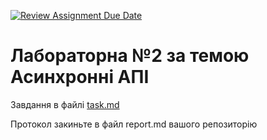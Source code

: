 [![Review Assignment Due Date](https://classroom.github.com/assets/deadline-readme-button-22041afd0340ce965d47ae6ef1cefeee28c7c493a6346c4f15d667ab976d596c.svg)](https://classroom.github.com/a/lBLemtht)
# Лабораторна №2 за темою Асинхронні АПІ

Завдання в файлі [task.md](task.md)

Протокол закиньте в файл report.md вашого репозиторію
